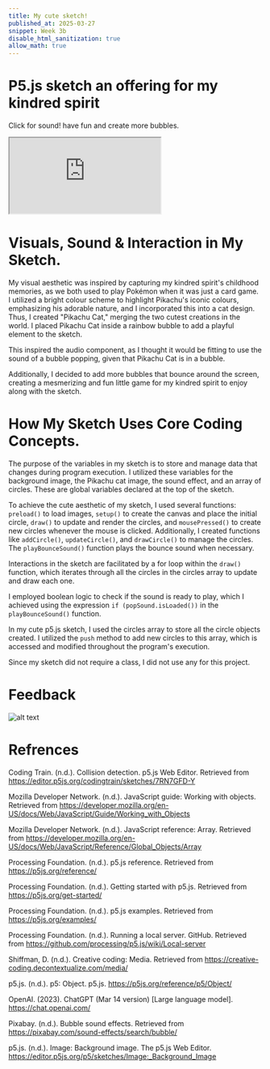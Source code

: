 ```yaml
---
title: My cute sketch!
published_at: 2025-03-27
snippet: Week 3b
disable_html_sanitization: true
allow_math: true
---
```


# P5.js sketch an offering for my kindred spirit

Click for sound! have fun and create more bubbles.

<iframe id="sketch" src="https://editor.p5js.org/Ranianazz/full/YZT9VN_IB"></iframe>

<script type="module">

    const iframe  = document.getElementById ("sketch")
    iframe.width  = iframe.parentNode.scrollWidth
    iframe.height = iframe.width * 9 / 16 + 42

</script>

# Visuals, Sound & Interaction in My Sketch.

My visual aesthetic was inspired by capturing my kindred spirit's childhood memories, as we both used to play Pokémon when it was just a card game. I utilized a bright colour scheme to highlight Pikachu's iconic colours, emphasizing his adorable nature, and I incorporated this into a cat design. Thus, I created "Pikachu Cat," merging the two cutest creations in the world. I placed Pikachu Cat inside a rainbow bubble to add a playful element to the sketch.

This inspired the audio component, as I thought it would be fitting to use the sound of a bubble popping, given that Pikachu Cat is in a bubble.

Additionally, I decided to add more bubbles that bounce around the screen, creating a mesmerizing and fun little game for my kindred spirit to enjoy along with the sketch.

# How My Sketch Uses Core Coding Concepts.

The purpose of the variables in my sketch is to store and manage data that changes during program execution. I utilized these variables for the background image, the Pikachu cat image, the sound effect, and an array of circles. These are global variables declared at the top of the sketch.

To achieve the cute aesthetic of my sketch, I used several functions: `preload()` to load images, `setup()` to create the canvas and place the initial circle, `draw()` to update and render the circles, and `mousePressed()` to create new circles whenever the mouse is clicked. Additionally, I created functions like `addCircle()`, `updateCircle()`, and `drawCircle()` to manage the circles. The `playBounceSound()` function plays the bounce sound when necessary.

Interactions in the sketch are facilitated by a for loop within the `draw()` function, which iterates through all the circles in the circles array to update and draw each one.

I employed boolean logic to check if the sound is ready to play, which I achieved using the expression `if (popSound.isLoaded())` in the `playBounceSound()` function.

In my cute p5.js sketch, I used the circles array to store all the circle objects created. I utilized the `push` method to add new circles to this array, which is accessed and modified throughout the program's execution.

Since my sketch did not require a class, I did not use any for this project.

# Feedback

![alt text](joolie-feedback.png)

# Refrences

Coding Train. (n.d.). Collision detection. p5.js Web Editor. Retrieved from https://editor.p5js.org/codingtrain/sketches/7RN7GFD-Y

Mozilla Developer Network. (n.d.). JavaScript guide: Working with objects. Retrieved from https://developer.mozilla.org/en-US/docs/Web/JavaScript/Guide/Working_with_Objects

Mozilla Developer Network. (n.d.). JavaScript reference: Array. Retrieved from https://developer.mozilla.org/en-US/docs/Web/JavaScript/Reference/Global_Objects/Array

Processing Foundation. (n.d.). p5.js reference. Retrieved from https://p5js.org/reference/

Processing Foundation. (n.d.). Getting started with p5.js. Retrieved from https://p5js.org/get-started/

Processing Foundation. (n.d.). p5.js examples. Retrieved from https://p5js.org/examples/

Processing Foundation. (n.d.). Running a local server. GitHub. Retrieved from https://github.com/processing/p5.js/wiki/Local-server

Shiffman, D. (n.d.). Creative coding: Media. Retrieved from https://creative-coding.decontextualize.com/media/

p5.js. (n.d.). p5: Object. p5.js. https://p5js.org/reference/p5/Object/

OpenAI. (2023). ChatGPT (Mar 14 version) [Large language model]. https://chat.openai.com/

Pixabay. (n.d.). Bubble sound effects. Retrieved from https://pixabay.com/sound-effects/search/bubble/

p5.js. (n.d.). Image: Background image. The p5.js Web Editor. https://editor.p5js.org/p5/sketches/Image:_Background_Image

<div style="height: 100px;"></div>
